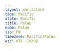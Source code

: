 ```yaml
---
layout: worldclock
tags: Pacific
state: Pacific
title: Palau
name: Palau
iso: PW
timezone: Pacific/Palau
utc: UTC -15:02
---
```


